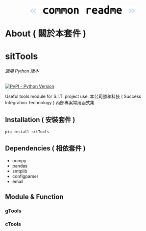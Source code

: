 <h4 align="center">
  <img alt="common readme" src="common-readme.png">
</h4>

# About ( 關於本套件 )

# sitTools
###### 適用 Python 版本
[![PyPI - Python Version](https://img.shields.io/pypi/pyversions/sitTools)](https://pypi.python.org/pypi/sitTools/)

Useful tools module for S.I.T. project use.
本公司勝和科技 ( Success Integration Technology ) 內部專案常用函式集

## Installation ( 安裝套件 )
```bash
pip install sitTools
```

## Dependencies ( 相依套件 )
- numpy
- pandas
- smtplib
- configparser
- email

## Module & Function

### gTools

### cTools


